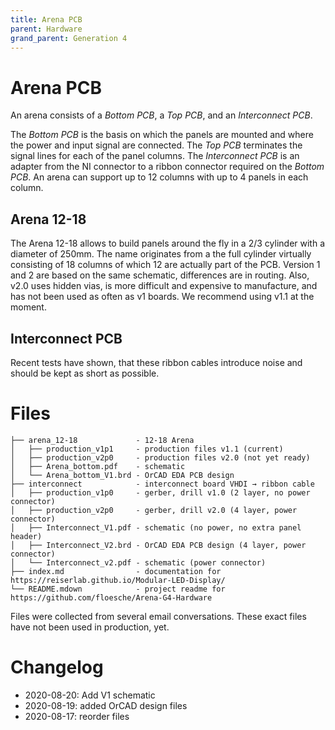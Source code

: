 ```yaml
---
title: Arena PCB
parent: Hardware
grand_parent: Generation 4
---
```


# Arena PCB 

An arena consists of a *Bottom PCB*, a *Top PCB*, and an *Interconnect PCB*.

The *Bottom PCB* is the basis on which the panels are mounted and where the power and input signal are connected. The *Top PCB* terminates the signal lines for each of the panel columns. The *Interconnect PCB* is an adapter from the NI connector to a ribbon connector required on the *Bottom PCB*. An arena can support up to 12 columns with up to 4 panels in each column.

## Arena 12-18

The Arena 12-18 allows to build panels around the fly in a 2/3 cylinder with a diameter of 250mm. The name originates from a the full cylinder virtually consisting of 18 columns of which 12 are actually part of the PCB. Version 1 and 2 are based on the same schematic, differences are in routing. Also, v2.0 uses hidden vias, is more difficult and expensive to manufacture, and has not been used as often as v1 boards. We recommend using v1.1 at the moment.

## Interconnect PCB

Recent tests have shown, that these ribbon cables introduce noise and should be kept as short as possible.


# Files

```
├── arena_12-18             - 12-18 Arena
│   ├── production_v1p1     - production files v1.1 (current)
│   ├── production_v2p0     - production files v2.0 (not yet ready)
│   ├── Arena_bottom.pdf    - schematic
│   └── Arena_bottom_V1.brd - OrCAD EDA PCB design
├── interconnect            - interconnect board VHDI → ribbon cable
│   ├── production_v1p0     - gerber, drill v1.0 (2 layer, no power connector)
│   ├── production_v2p0     - gerber, drill v2.0 (4 layer, power connector)
│   ├── Interconnect_V1.pdf - schematic (no power, no extra panel header)
│   ├── Interconnect_V2.brd - OrCAD EDA PCB design (4 layer, power connector)
│   └── Interconnect_v2.pdf - schematic (power connector)
├── index.md                - documentation for https://reiserlab.github.io/Modular-LED-Display/
└── README.mdown            - project readme for https://github.com/floesche/Arena-G4-Hardware
```

Files were collected from several email conversations. These exact files have not been used in production, yet.

# Changelog

- 2020-08-20: Add V1 schematic
- 2020-08-19: added OrCAD design files
- 2020-08-17: reorder files
